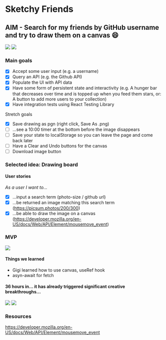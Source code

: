 # Sketchy Friends

## AIM - Search for my friends by GitHub username and try to draw them on a canvas :smile:

![](https://i.imgur.com/p2fCxMu.jpg)
![](https://user-images.githubusercontent.com/43584074/65764885-9a916880-e11e-11e9-9203-317bd3b16562.png)
### Main goals

- [x] Accept some user input (e.g. a username)
- [x] Query an API (e.g. the Github API)
- [x] Populate the UI with API data
- [x] Have some form of persistent state and interactivity (e.g. A hunger bar that decreases over time and is topped up when you feed them stars, or: A button to add more users to your collection)
- [x] Have integration tests using React Testing Library

Stretch goals
- [x] Save drawing as pgn (right click, Save As .png)
- [ ] ...see a 10:00 timer at the bottom before the image disappears
- [ ] Save your state to localStorage so you can leave the page and come back later
- [ ] Have a Clear and Undo buttons for the canvas
- [ ] Download image button
### Selected idea: Drawing board
#### User stories

*As a user I want to...*
- [x] ...input a search term 
(photo-size / github url)
- [x] ...be returned an image matching this search term (https://picsum.photos/200/300)
- [x] ...be able to draw the image on a canvas
(https://developer.mozilla.org/en-US/docs/Web/API/Element/mousemove_event)

### MVP
![](https://i.imgur.com/9IibMW1.jpg)

#### Things we learned

- Gigi learned how to use canvas, useRef hook
- asyn-await for fetch

#### 36 hours in... it has already triggered significant creative breakthroughs...

![](https://files.gitter.im/Albadylic/y2xJ/jack.png)
![](https://user-images.githubusercontent.com/7283908/65758031-349de480-e110-11e9-960f-a0eb33594b87.png)

### Resources 
https://developer.mozilla.org/en-US/docs/Web/API/Element/mousemove_event
